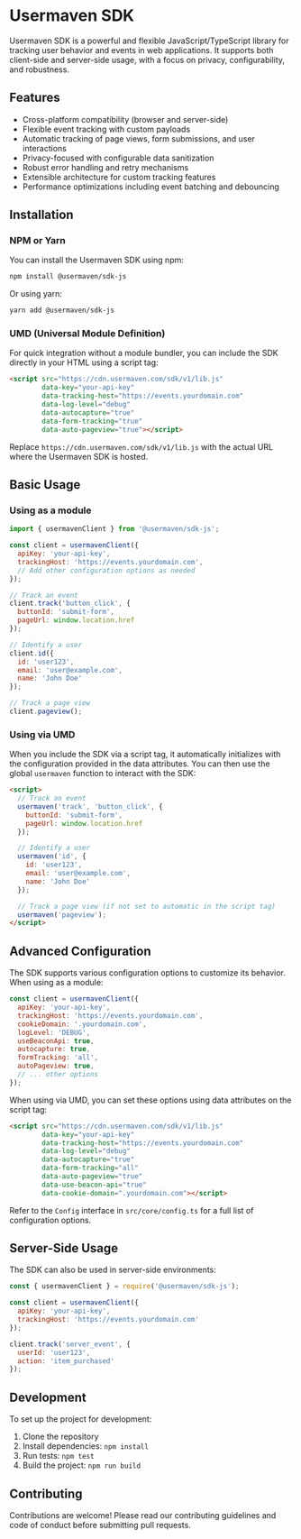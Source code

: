 # Usermaven SDK

Usermaven SDK is a powerful and flexible JavaScript/TypeScript library for tracking user behavior and events in web applications. It supports both client-side and server-side usage, with a focus on privacy, configurability, and robustness.

## Features

- Cross-platform compatibility (browser and server-side)
- Flexible event tracking with custom payloads
- Automatic tracking of page views, form submissions, and user interactions
- Privacy-focused with configurable data sanitization
- Robust error handling and retry mechanisms
- Extensible architecture for custom tracking features
- Performance optimizations including event batching and debouncing

## Installation

### NPM or Yarn

You can install the Usermaven SDK using npm:

```bash
npm install @usermaven/sdk-js
```

Or using yarn:

```bash
yarn add @usermaven/sdk-js
```

### UMD (Universal Module Definition)

For quick integration without a module bundler, you can include the SDK directly in your HTML using a script tag:

```html
<script src="https://cdn.usermaven.com/sdk/v1/lib.js"
        data-key="your-api-key"
        data-tracking-host="https://events.yourdomain.com"
        data-log-level="debug"
        data-autocapture="true"
        data-form-tracking="true"
        data-auto-pageview="true"></script>
```

Replace `https://cdn.usermaven.com/sdk/v1/lib.js` with the actual URL where the Usermaven SDK is hosted.

## Basic Usage

### Using as a module

```javascript
import { usermavenClient } from '@usermaven/sdk-js';

const client = usermavenClient({
  apiKey: 'your-api-key',
  trackingHost: 'https://events.yourdomain.com',
  // Add other configuration options as needed
});

// Track an event
client.track('button_click', {
  buttonId: 'submit-form',
  pageUrl: window.location.href
});

// Identify a user
client.id({
  id: 'user123',
  email: 'user@example.com',
  name: 'John Doe'
});

// Track a page view
client.pageview();
```

### Using via UMD

When you include the SDK via a script tag, it automatically initializes with the configuration provided in the data attributes. You can then use the global `usermaven` function to interact with the SDK:

```html
<script>
  // Track an event
  usermaven('track', 'button_click', {
    buttonId: 'submit-form',
    pageUrl: window.location.href
  });

  // Identify a user
  usermaven('id', {
    id: 'user123',
    email: 'user@example.com',
    name: 'John Doe'
  });

  // Track a page view (if not set to automatic in the script tag)
  usermaven('pageview');
</script>
```

## Advanced Configuration

The SDK supports various configuration options to customize its behavior. When using as a module:

```javascript
const client = usermavenClient({
  apiKey: 'your-api-key',
  trackingHost: 'https://events.yourdomain.com',
  cookieDomain: '.yourdomain.com',
  logLevel: 'DEBUG',
  useBeaconApi: true,
  autocapture: true,
  formTracking: 'all',
  autoPageview: true,
  // ... other options
});
```

When using via UMD, you can set these options using data attributes on the script tag:

```html
<script src="https://cdn.usermaven.com/sdk/v1/lib.js"
        data-key="your-api-key"
        data-tracking-host="https://events.yourdomain.com"
        data-log-level="debug"
        data-autocapture="true"
        data-form-tracking="all"
        data-auto-pageview="true"
        data-use-beacon-api="true"
        data-cookie-domain=".yourdomain.com"></script>
```

Refer to the `Config` interface in `src/core/config.ts` for a full list of configuration options.

## Server-Side Usage

The SDK can also be used in server-side environments:

```javascript
const { usermavenClient } = require('@usermaven/sdk-js');

const client = usermavenClient({
  apiKey: 'your-api-key',
  trackingHost: 'https://events.yourdomain.com'
});

client.track('server_event', {
  userId: 'user123',
  action: 'item_purchased'
});
```

## Development

To set up the project for development:

1. Clone the repository
2. Install dependencies: `npm install`
3. Run tests: `npm test`
4. Build the project: `npm run build`

## Contributing

Contributions are welcome! Please read our contributing guidelines and code of conduct before submitting pull requests.
